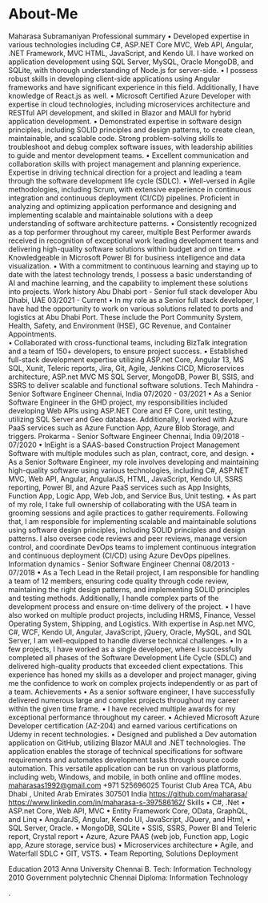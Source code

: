 # About-Me
 
Maharasa Subramaniyan
	Professional summary
• Developed expertise in various technologies including C#, ASP.NET Core MVC, Web API, Angular, .NET Framework, MVC HTML, JavaScript, and Kendo UI. I have worked on application development using SQL Server, MySQL, Oracle MongoDB, and SQLite, with thorough understanding of Node.js for server-side. 
• I possess robust skills in developing client-side applications using Angular frameworks and have significant experience in this field. Additionally, I have knowledge of React.js as well.
• Microsoft Certified Azure Developer with expertise in cloud technologies, including microservices architecture and RESTful API development, and skilled in Blazor and MAUI for hybrid application development.
• Demonstrated expertise in software design principles, including SOLID principles and design patterns, to create clean, maintainable, and scalable code. Strong problem-solving skills to troubleshoot and debug complex software issues, with leadership abilities to guide and mentor development teams.
• Excellent communication and collaboration skills with project management and planning experience. Expertise in driving technical direction for a project and leading a team through the software development life cycle (SDLC).
• Well-versed in Agile methodologies, including Scrum, with extensive experience in continuous integration and continuous deployment (CI/CD) pipelines. Proficient in analyzing and optimizing application performance and designing and implementing scalable and maintainable solutions with a deep understanding of software architecture patterns.
• Consistently recognized as a top performer throughout my career, multiple Best Performer awards received in recognition of exceptional work leading development teams and delivering high-quality software solutions within budget and on time.
• Knowledgeable in Microsoft Power BI for business intelligence and data visualization.
• With a commitment to continuous learning and staying up to date with the latest technology trends, I possess a basic understanding of AI and machine learning, and the capability to implement these solutions into projects.
Work history
Abu Dhabi port - Senior full stack developer 
Abu Dhabi, UAE 
03/2021 - Current
•	In my role as a Senior full stack developer, I have had the opportunity to work on various solutions related to ports and logistics at Abu Dhabi Port. These include the Port Community System, Health, Safety, and Environment (HSE), GC Revenue, and Container Appointments.  
•	Collaborated with cross-functional teams, including BizTalk integration and a team of 150+ developers, to ensure project success.
•	Established full-stack development expertise utilizing ASP.net Core, Angular 13, MS SQL, Xunit, Teleric reports, Jira, Git, Agile, Jenkins CICD, Microservices architecture, ASP.net MVC MS SQL Server, MongoDB, Power BI, SSIS, and SSRS to deliver scalable and functional software solutions.
Tech Mahindra - Senior Software Engineer 
Chennai, India 
07/2020 - 03/2021
•	As a Senior Software Engineer in the GHD project, my responsibilities included developing Web APIs using ASP.NET Core and EF Core, unit testing, utilizing SQL Server and Geo database. Additionally, I worked with Azure PaaS services such as Azure Function App, Azure Blob Storage, and triggers.
Prokarma - Senior Software Engineer
Chennai, India 
09/2018 - 07/2020
•	InEight is a SAAS-based Construction Project Management Software with multiple modules such as plan, contract, core, and design. 
•	As a Senior Software Engineer, my role involves developing and maintaining high-quality software using various technologies, including C#, ASP.NET MVC, Web API, Angular, AngularJS, HTML, JavaScript, Kendo UI, SSRS reporting, Power BI, and Azure PaaS services such as App Insights, Function App, Logic App, Web Job, and Service Bus, Unit testing.
•	As part of my role, I take full ownership of collaborating with the USA team in grooming sessions and agile practices to gather requirements. Following that, I am responsible for implementing scalable and maintainable solutions using software design principles, including SOLID principles and design patterns. I also oversee code reviews and peer reviews, manage version control, and coordinate DevOps teams to implement continuous integration and continuous deployment (CI/CD) using Azure DevOps pipelines.
Information dynamics - Senior Software Engineer
Chennai 
08/2013 - 07/2018
•	As a Tech Lead in the Retail project, I am responsible for handling a team of 12 members, ensuring code quality through code review, maintaining the right design patterns, and implementing SOLID principles and testing methods. Additionally, I handle complex parts of the development process and ensure on-time delivery of the project.
•	I have also worked on multiple product projects, including HRMS, Finance, Vessel Operating System, Shipping, and Logistics. With expertise in Asp.net MVC, C#, WCF, Kendo UI, Angular, JavaScript, jQuery, Oracle, MySQL, and SQL Server, I am well-equipped to handle diverse technical challenges.
•	In a few projects, I have worked as a single developer, where I successfully completed all phases of the Software Development Life Cycle (SDLC) and delivered high-quality products that exceeded client expectations. This experience has honed my skills as a developer and project manager, giving me the confidence to work on complex projects independently or as part of a team.
Achievements 
•	As a senior software engineer, I have successfully delivered numerous large and complex projects throughout my career within the given time frame.
•	I have received multiple awards for my exceptional performance throughout my career.
•	Achieved Microsoft Azure Developer certification (AZ-204) and earned various certifications on Udemy in recent technologies.
•	Designed and published a Dev automation application on GitHub, utilizing Blazor MAUI and .NET technologies. The application enables the storage of technical specifications for software requirements and automates development tasks through source code automation. This versatile application can be run on various platforms, including web, Windows, and mobile, in both online and offline modes.			 	maharasas1992@gmail.com
 	+971 525696025
 	Tourist Club Area
TCA, Abu Dhabi , United Arab Emirates 307501 
 	India
 	https://github.com/maharasa/
 	https://www.linkedin.com/in/maharasa-s-397586162/
Skills
•	C#, .Net
•	ASP.net Core, Web API, MVC
•	Entity Framework Core, OData, GraphQL, and Linq
•	AngularJS, Angular, Kendo UI, JavaScript, JQuery, and Html,
•	SQL Server, Oracle.
•	MongoDB, SQLite
•	SSIS, SSRS, Power BI and Teleric report, Crystal report
•	Azure, Azure PAAS (web job, Function app, Logic app, Azure storage, service bus)
•	Microservices architecture
•	Agile, and Waterfall SDLC
•	GIT, VSTS.
•	Team Reporting, Solutions Deployment
 
Education
2013 
Anna University
Chennai
B. Tech: Information Technology
2010 
Government polytechnic
Chennai
Diploma: Information Technology

.
